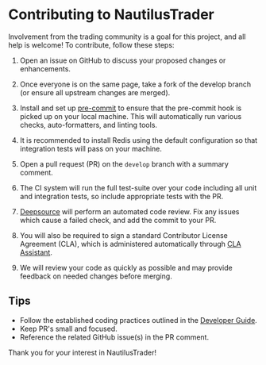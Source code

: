 # Contributing to NautilusTrader

Involvement from the trading community is a goal for this project, and all help is welcome!
To contribute, follow these steps:

1. Open an issue on GitHub to discuss your proposed changes or enhancements.

2. Once everyone is on the same page, take a fork of the develop branch (or ensure all upstream changes are merged).

3. Install and set up [pre-commit](https://pre-commit.com/) to ensure that the pre-commit hook is picked up on your local machine. This will automatically run various checks, auto-formatters, and linting tools.

4. It is recommended to install Redis using the default configuration so that integration tests will pass on your machine.

5. Open a pull request (PR) on the `develop` branch with a summary comment.

6. The CI system will run the full test-suite over your code including all unit and integration tests, so include appropriate tests
  with the PR.

7. [Deepsource](https://deepsource.io) will perform an automated code review.
  Fix any issues which cause a failed check, and add the commit to your PR.

8. You will also be required to sign a standard Contributor License Agreement (CLA), which is administered automatically through [CLA Assistant](https://cla-assistant.io/).

9. We will review your code as quickly as possible and may provide feedback on needed changes before merging.

## Tips

- Follow the established coding practices outlined in the [Developer Guide](https://docs.nautilustrader.io/developer_guide/index.html).
- Keep PR's small and focused.
- Reference the related GitHub issue(s) in the PR comment.

Thank you for your interest in NautilusTrader!
